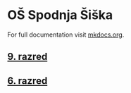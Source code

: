 # OŠ Spodnja Šiška

For full documentation visit [mkdocs.org](http://mkdocs.org).

## [9. razred](9razred/)

## [6. razred](6razred/)
